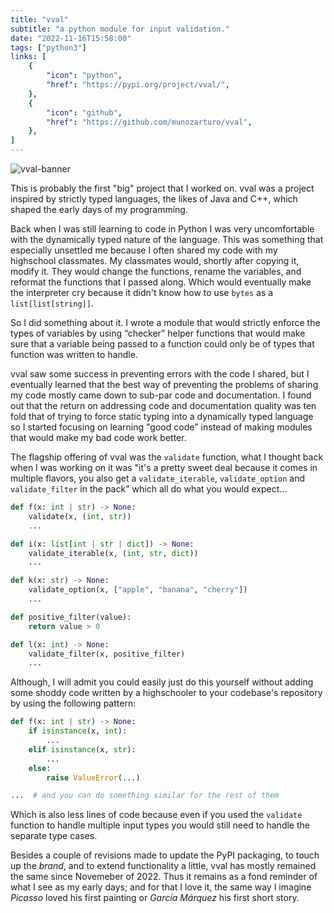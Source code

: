```yaml
---
title: "vval"
subtitle: "a python module for input validation."
date: "2022-11-16T15:58:00"
tags: ["python3"]
links: [
    {
        "icon": "python",
        "href": "https://pypi.org/project/vval/",
    },
    {
        "icon": "github",
        "href": "https://github.com/munozarturo/vval",
    },
]
---
```


![vval-banner](/assets/vval/banner.png)

This is probably the first "big" project that I worked on. vval was a project inspired by strictly typed languages, the likes of Java and C++, which shaped the early days of my programming.

Back when I was still learning to code in Python I was very uncomfortable with the dynamically typed nature of the language. This was something that especially unsettled me because I often shared my code with my highschool classmates. My classmates would, shortly after copying it, modify it. They would change the functions, rename the variables, and reformat the functions that I passed along. Which would eventually make the interpreter cry because it didn't know how to use `bytes` as a `list[list[string]]`.

So I did something about it. I wrote a module that would strictly enforce the types of variables by using &ldquo;checker&rdquo; helper functions that would make sure that a variable being passed to a function could only be of types that function was written to handle.

vval saw some success in preventing errors with the code I shared, but I eventually learned that the best way of preventing the problems of sharing my code mostly came down to sub-par code and documentation. I found out that the return on addressing code and documentation quality was ten fold that of trying to force static typing into a dynamically typed language so I started focusing on learning "good code" instead of making modules that would make my bad code work better.

The flagship offering of vval was the `validate` function, what I thought back when I was working on it was "it's a pretty sweet deal because it comes in multiple flavors, you also get a `validate_iterable`, `validate_option` and `validate_filter` in the pack" which all do what you would expect...

```python
def f(x: int | str) -> None:
    validate(x, (int, str))
    ...

def i(x: list[int | str | dict]) -> None:
    validate_iterable(x, (int, str, dict))
    ...

def k(x: str) -> None:
    validate_option(x, ["apple", "banana", "cherry"])
    ...

def positive_filter(value):
    return value > 0

def l(x: int) -> None:
    validate_filter(x, positive_filter)
    ...
```

Although, I will admit you could easily just do this yourself without adding some shoddy code written by a highschooler to your codebase's repository by using the following pattern:

```python
def f(x: int | str) -> None:
    if isinstance(x, int):
        ...
    elif isinstance(x, str):
        ...
    else: 
        raise ValueError(...)

...  # and you can do something similar for the rest of them
```

Which is also less lines of code because even if you used the `validate` function to handle multiple input types you would still need to handle the separate type cases.

Besides a couple of revisions made to update the PyPI packaging, to touch up the *brand*, and to extend functionality a little, vval has mostly remained the same since Novemeber of 2022. Thus it remains as a fond reminder of what I see as my early days; and for that I love it, the same way I imagine *Picasso* loved his first painting or *García Márquez* his first short story.
